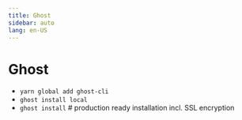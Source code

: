```yaml
---
title: Ghost
sidebar: auto
lang: en-US
---
```

# Ghost

* `yarn global add ghost-cli`
* `ghost install local`
* `ghost install` # production ready installation incl. SSL encryption